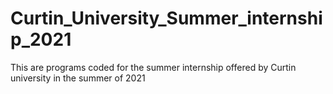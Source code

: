 # Curtin_University_Summer_internship_2021
This are programs coded for the summer internship offered by Curtin university in the summer of 2021

